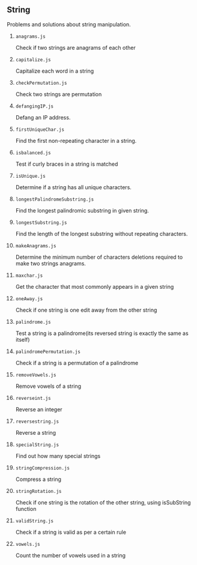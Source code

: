 ## String

Problems and solutions about string manipulation.

1.  `anagrams.js`

    Check if two strings are anagrams of each other

2.  `capitalize.js`

    Capitalize each word in a string

3.  `checkPermutation.js`

    Check two strings are permutation

4.  `defangingIP.js`

    Defang an IP address.

5.  `firstUniqueChar.js`

    Find the first non-repeating character in a string.

6.  `isbalanced.js`

    Test if curly braces in a string is matched

7.  `isUnique.js`

    Determine if a string has all unique characters.

8.  `longestPalindromeSubstring.js`

    Find the longest palindromic substring in given string.

9.  `longestSubstring.js`

    Find the length of the longest substring without repeating characters.

10. `makeAnagrams.js`

    Determine the minimum number of characters deletions required to make two strings anagrams.

11. `maxchar.js`

    Get the character that most commonly appears in a given string

12. `oneAway.js`

    Check if one string is one edit away from the other string

13. `palindrome.js`

    Test a string is a palindrome(its reversed string is exactly the same as itself)

14. `palindromePermutation.js`

    Check if a string is a permutation of a palindrome

15. `removeVowels.js`

    Remove vowels of a string

16. `reverseint.js`

    Reverse an integer

17. `reversestring.js`

    Reverse a string

18. `specialString.js`

    Find out how many special strings

19. `stringCompression.js`

    Compress a string

20. `stringRotation.js`

    Check if one string is the rotation of the other string, using isSubString function

21. `validString.js`

    Check if a string is valid as per a certain rule

22. `vowels.js`

    Count the number of vowels used in a string
